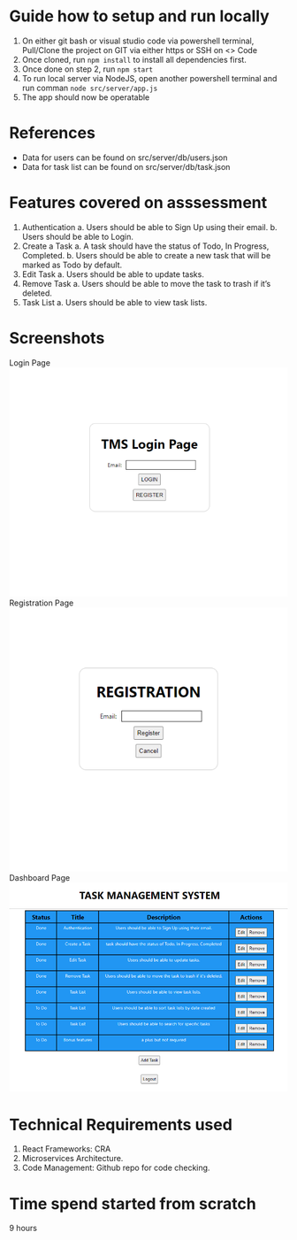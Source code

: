 # Guide how to setup and run locally
1. On either git bash or visual studio code via powershell terminal, Pull/Clone the project on GIT via either https or SSH on <> Code
2. Once cloned, run `npm install` to install all dependencies first.
3. Once done on step 2, run `npm start`
4. To run local server via NodeJS, open another powershell terminal and run comman `node src/server/app.js`
5. The app should now be operatable

# References
* Data for users can be found on src/server/db/users.json
* Data for task list can be found on src/server/db/task.json

# Features covered on asssessment
1. Authentication
    a. Users should be able to Sign Up using their email.
    b. Users should be able to Login.
2. Create a Task
    a. A task should have the status of Todo, In Progress, Completed.
    b. Users should be able to create a new task that will be marked as Todo by default.
3. Edit Task
    a. Users should be able to update tasks.
4. Remove Task
    a. Users should be able to move the task to trash if it’s deleted.
5. Task List
    a. Users should be able to view task lists.

# Screenshots
Login Page
![Alt text](image.png)
Registration Page
![Alt text](image-1.png)
Dashboard Page
![Alt text](image-2.png)

# Technical Requirements used
1. React Frameworks:  CRA
2. Microservices Architecture.
3. Code Management: Github repo for code checking.

# Time spend started from scratch
9 hours

